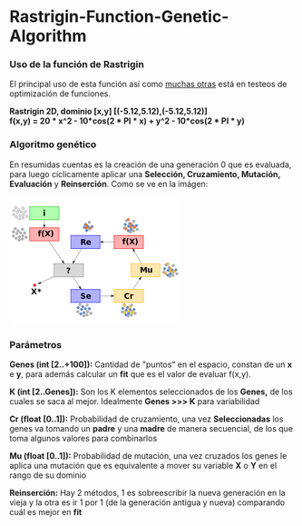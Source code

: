 <h1>Rastrigin-Function-Genetic-Algorithm</h1>
<h3><b>Uso de la función de Rastrigin</b></h3>
<p>El principal uso de esta función así como <a href="https://en.wikipedia.org/wiki/Test_functions_for_optimization">muchas otras</a> está en testeos de optimización de funciones.</p>
<p><b>Rastrigin 2D, dominio [x,y] [(-5.12,5.12),(-5.12,5.12)]<br>f(x,y) = 20 * x^2 - 10*cos(2 * PI * x) + y^2 - 10*cos(2 * PI * y) </b></p>
<h3><b>Algoritmo genético</b></h3>
<p>En resumidas cuentas es la creación de una generación 0 que es evaluada, para luego cíclicamente aplicar una <b>Selección, Cruzamiento, Mutación, Evaluación</b> y <b>Reinserción</b>. Como se ve en la imágen:</p>
<img src="https://raw.githubusercontent.com/alexbgh1/Rastrigin-Function-Genetic-Algorithm-/main/300px-Evolutionary_algorithm.svg.png">
<h3><b>Parámetros</b></h3>
<p><b>Genes (int [2..+100]):</b> Cantidad de "puntos" en el espacio, constan de un <b>x</b> e <b>y</b>, para además calcular un <b>fit</b> que es el valor de evaluar f(x,y).</p>
<p><b>K (int [2..Genes]):</b> Son los K elementos seleccionados de los <b>Genes,</b> de los cuales se saca al mejor. Idealmente <b>Genes >>> K</b> para variabilidad </p>
<p><b>Cr (float [0..1]):</b> Probabilidad de cruzamiento, una vez <b>Seleccionadas</b> los genes va tomando un <b>padre</b> y una <b>madre</b> de manera secuencial, de los que toma algunos valores para combinarlos</p>
<p><b>Mu (float [0..1]):</b> Probabilidad de mutación, una vez cruzados los genes le aplica una mutación que es equivalente a mover su variable <b>X</b> o <b>Y</b> en el rango de su dominio</p>
<p><b>Reinserción:</b> Hay 2 métodos, 1 es sobreescribir la nueva generación en la vieja y la otra es ir 1 por 1 (de la generación antigua y nueva) comparando cuál es mejor en <b>fit</b></p>
